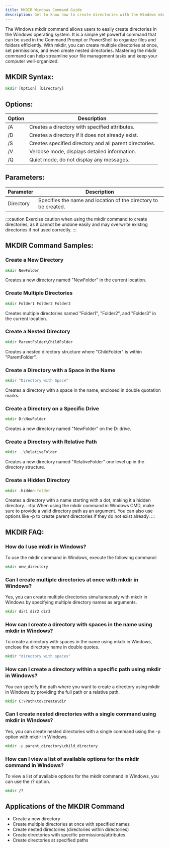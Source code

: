 ```yaml
---
title: MKDIR Windows Command Guide
description: Get to know how to create directories with the Windows mkdir command in this comprehensive guide.
---
```


The Windows mkdir command allows users to easily create directories in the Windows operating system. It is a simple yet powerful command that can be used in the Command Prompt or PowerShell to organize files and folders efficiently. With mkdir, you can create multiple directories at once, set permissions, and even create nested directories. Mastering the mkdir command can help streamline your file management tasks and keep your computer well-organized.

## MKDIR Syntax:
```cmd
mkdir [Option] [Directory]
```
## Options:
| Option | Description                                    |
|--------|------------------------------------------------|
| /A     | Creates a directory with specified attributes. |
| /D     | Creates a directory if it does not already exist. |
| /S     | Creates specified directory and all parent directories. |
| /V     | Verbose mode, displays detailed information.     |
| /Q     | Quiet mode, do not display any messages.         |

## Parameters:
| Parameter | Description                                   |
|-----------|-----------------------------------------------|
| Directory | Specifies the name and location of the directory to be created. | 

:::caution
Exercise caution when using the mkdir command to create directories, as it cannot be undone easily and may overwrite existing directories if not used correctly.
:::
## MKDIR Command Samples:
### Create a New Directory
```cmd
mkdir NewFolder
```
Creates a new directory named "NewFolder" in the current location.

### Create Multiple Directories
```cmd
mkdir Folder1 Folder2 Folder3
```
Creates multiple directories named "Folder1", "Folder2", and "Folder3" in the current location.

### Create a Nested Directory
```cmd
mkdir ParentFolder\ChildFolder
```
Creates a nested directory structure where "ChildFolder" is within "ParentFolder".

### Create a Directory with a Space in the Name
```cmd
mkdir "Directory with Space"
```
Creates a directory with a space in the name, enclosed in double quotation marks.

### Create a Directory on a Specific Drive
```cmd
mkdir D:\NewFolder
```
Creates a new directory named "NewFolder" on the D: drive.

### Create a Directory with Relative Path
```cmd
mkdir ..\RelativeFolder
```
Creates a new directory named "RelativeFolder" one level up in the directory structure.

### Create a Hidden Directory
```cmd
mkdir .hidden-folder
```
Creates a directory with a name starting with a dot, making it a hidden directory.
:::tip
When using the mkdir command in Windows CMD, make sure to provide a valid directory path as an argument. You can also use options like -p to create parent directories if they do not exist already.
:::

## MKDIR FAQ:
 
### How do I use mkdir in Windows?
To use the mkdir command in Windows, execute the following command:
```cmd
mkdir new_directory
```

### Can I create multiple directories at once with mkdir in Windows?
Yes, you can create multiple directories simultaneously with mkdir in Windows by specifying multiple directory names as arguments.
```cmd
mkdir dir1 dir2 dir3
```

### How can I create a directory with spaces in the name using mkdir in Windows?
To create a directory with spaces in the name using mkdir in Windows, enclose the directory name in double quotes.
```cmd
mkdir "directory with spaces"
```

### How can I create a directory within a specific path using mkdir in Windows?
You can specify the path where you want to create a directory using mkdir in Windows by providing the full path or a relative path.
```cmd
mkdir C:\Path\to\create\dir
```

### Can I create nested directories with a single command using mkdir in Windows?
Yes, you can create nested directories with a single command using the -p option with mkdir in Windows.
```cmd
mkdir -p parent_directory\child_directory
```

### How can I view a list of available options for the mkdir command in Windows?
To view a list of available options for the mkdir command in Windows, you can use the /? option.
```cmd
mkdir /?
```
## Applications of the MKDIR Command

- Create a new directory
- Create multiple directories at once with specified names
- Create nested directories (directories within directories)
- Create directories with specific permissions/attributes
- Create directories at specified paths